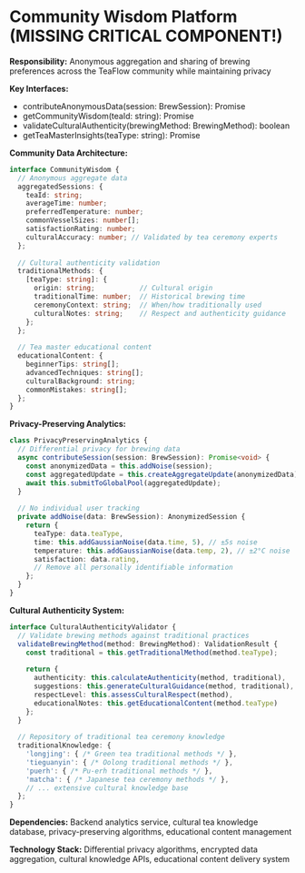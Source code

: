 # Community Wisdom Platform (MISSING CRITICAL COMPONENT!)

**Responsibility:** Anonymous aggregation and sharing of brewing preferences across the TeaFlow community while maintaining privacy

**Key Interfaces:**
- contributeAnonymousData(session: BrewSession): Promise<void>
- getCommunityWisdom(teaId: string): Promise<CommunityRecommendations>
- validateCulturalAuthenticity(brewingMethod: BrewingMethod): boolean
- getTeaMasterInsights(teaType: string): Promise<EducationalContent>

**Community Data Architecture:**
```typescript
interface CommunityWisdom {
  // Anonymous aggregate data
  aggregatedSessions: {
    teaId: string;
    averageTime: number;
    preferredTemperature: number;
    commonVesselSizes: number[];
    satisfactionRating: number;
    culturalAccuracy: number; // Validated by tea ceremony experts
  };
  
  // Cultural authenticity validation
  traditionalMethods: {
    [teaType: string]: {
      origin: string;           // Cultural origin
      traditionalTime: number;  // Historical brewing time
      ceremonyContext: string;  // When/how traditionally used
      culturalNotes: string;    // Respect and authenticity guidance
    };
  };
  
  // Tea master educational content  
  educationalContent: {
    beginnerTips: string[];
    advancedTechniques: string[];
    culturalBackground: string;
    commonMistakes: string[];
  };
}
```

**Privacy-Preserving Analytics:**
```typescript
class PrivacyPreservingAnalytics {
  // Differential privacy for brewing data
  async contributeSession(session: BrewSession): Promise<void> {
    const anonymizedData = this.addNoise(session);
    const aggregatedUpdate = this.createAggregateUpdate(anonymizedData);
    await this.submitToGlobalPool(aggregatedUpdate);
  }
  
  // No individual user tracking
  private addNoise(data: BrewSession): AnonymizedSession {
    return {
      teaType: data.teaType,
      time: this.addGaussianNoise(data.time, 5), // ±5s noise
      temperature: this.addGaussianNoise(data.temp, 2), // ±2°C noise
      satisfaction: data.rating,
      // Remove all personally identifiable information
    };
  }
}
```

**Cultural Authenticity System:**
```typescript
interface CulturalAuthenticityValidator {
  // Validate brewing methods against traditional practices
  validateBrewingMethod(method: BrewingMethod): ValidationResult {
    const traditional = this.getTraditionalMethod(method.teaType);
    
    return {
      authenticity: this.calculateAuthenticity(method, traditional),
      suggestions: this.generateCulturalGuidance(method, traditional),
      respectLevel: this.assessCulturalRespect(method),
      educationalNotes: this.getEducationalContent(method.teaType)
    };
  }
  
  // Repository of traditional tea ceremony knowledge
  traditionalKnowledge: {
    'longjing': { /* Green tea traditional methods */ },
    'tieguanyin': { /* Oolong traditional methods */ },
    'puerh': { /* Pu-erh traditional methods */ },
    'matcha': { /* Japanese tea ceremony methods */ },
    // ... extensive cultural knowledge base
  };
}
```

**Dependencies:** Backend analytics service, cultural tea knowledge database, privacy-preserving algorithms, educational content management

**Technology Stack:** Differential privacy algorithms, encrypted data aggregation, cultural knowledge APIs, educational content delivery system
